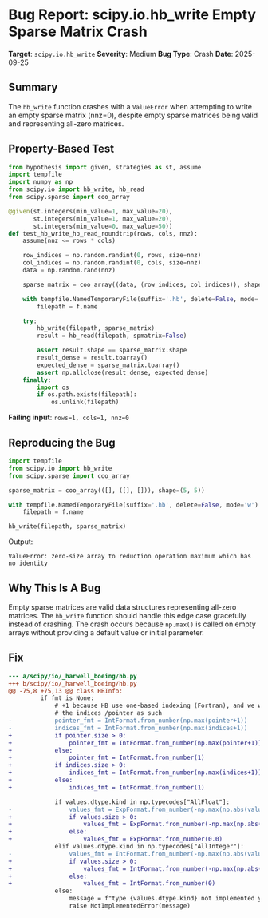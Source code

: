 # Bug Report: scipy.io.hb_write Empty Sparse Matrix Crash

**Target**: `scipy.io.hb_write`
**Severity**: Medium
**Bug Type**: Crash
**Date**: 2025-09-25

## Summary

The `hb_write` function crashes with a `ValueError` when attempting to write an empty sparse matrix (nnz=0), despite empty sparse matrices being valid and representing all-zero matrices.

## Property-Based Test

```python
from hypothesis import given, strategies as st, assume
import tempfile
import numpy as np
from scipy.io import hb_write, hb_read
from scipy.sparse import coo_array

@given(st.integers(min_value=1, max_value=20),
       st.integers(min_value=1, max_value=20),
       st.integers(min_value=0, max_value=50))
def test_hb_write_hb_read_roundtrip(rows, cols, nnz):
    assume(nnz <= rows * cols)

    row_indices = np.random.randint(0, rows, size=nnz)
    col_indices = np.random.randint(0, cols, size=nnz)
    data = np.random.rand(nnz)

    sparse_matrix = coo_array((data, (row_indices, col_indices)), shape=(rows, cols))

    with tempfile.NamedTemporaryFile(suffix='.hb', delete=False, mode='w') as f:
        filepath = f.name

    try:
        hb_write(filepath, sparse_matrix)
        result = hb_read(filepath, spmatrix=False)

        assert result.shape == sparse_matrix.shape
        result_dense = result.toarray()
        expected_dense = sparse_matrix.toarray()
        assert np.allclose(result_dense, expected_dense)
    finally:
        import os
        if os.path.exists(filepath):
            os.unlink(filepath)
```

**Failing input**: `rows=1, cols=1, nnz=0`

## Reproducing the Bug

```python
import tempfile
from scipy.io import hb_write
from scipy.sparse import coo_array

sparse_matrix = coo_array(([], ([], [])), shape=(5, 5))

with tempfile.NamedTemporaryFile(suffix='.hb', delete=False, mode='w') as f:
    filepath = f.name

hb_write(filepath, sparse_matrix)
```

Output:
```
ValueError: zero-size array to reduction operation maximum which has no identity
```

## Why This Is A Bug

Empty sparse matrices are valid data structures representing all-zero matrices. The `hb_write` function should handle this edge case gracefully instead of crashing. The crash occurs because `np.max()` is called on empty arrays without providing a default value or initial parameter.

## Fix

```diff
--- a/scipy/io/_harwell_boeing/hb.py
+++ b/scipy/io/_harwell_boeing/hb.py
@@ -75,8 +75,13 @@ class HBInfo:
         if fmt is None:
             # +1 because HB use one-based indexing (Fortran), and we will write
             # the indices /pointer as such
-            pointer_fmt = IntFormat.from_number(np.max(pointer+1))
-            indices_fmt = IntFormat.from_number(np.max(indices+1))
+            if pointer.size > 0:
+                pointer_fmt = IntFormat.from_number(np.max(pointer+1))
+            else:
+                pointer_fmt = IntFormat.from_number(1)
+            if indices.size > 0:
+                indices_fmt = IntFormat.from_number(np.max(indices+1))
+            else:
+                indices_fmt = IntFormat.from_number(1)

             if values.dtype.kind in np.typecodes["AllFloat"]:
-                values_fmt = ExpFormat.from_number(-np.max(np.abs(values)))
+                if values.size > 0:
+                    values_fmt = ExpFormat.from_number(-np.max(np.abs(values)))
+                else:
+                    values_fmt = ExpFormat.from_number(0.0)
             elif values.dtype.kind in np.typecodes["AllInteger"]:
-                values_fmt = IntFormat.from_number(-np.max(np.abs(values)))
+                if values.size > 0:
+                    values_fmt = IntFormat.from_number(-np.max(np.abs(values)))
+                else:
+                    values_fmt = IntFormat.from_number(0)
             else:
                 message = f"type {values.dtype.kind} not implemented yet"
                 raise NotImplementedError(message)
```